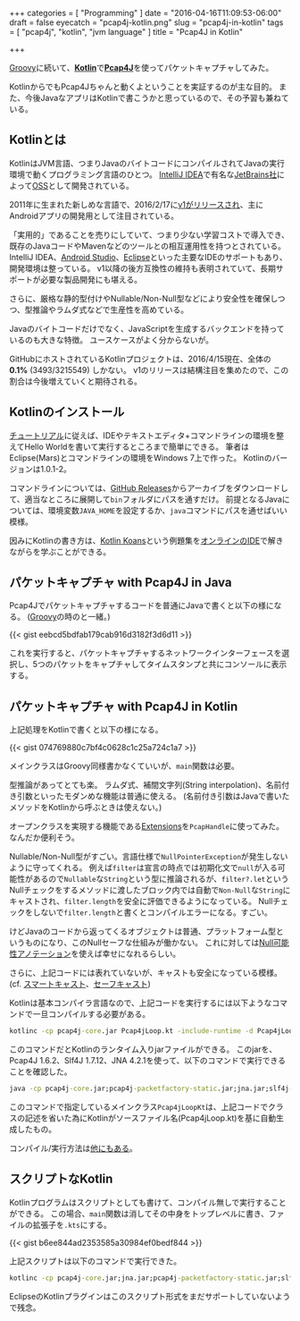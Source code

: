 +++
categories = [ "Programming" ]
date = "2016-04-16T11:09:53-06:00"
draft = false
eyecatch = "pcap4j-kotlin.png"
slug = "pcap4j-in-kotlin"
tags = [ "pcap4j", "kotlin", "jvm language" ]
title = "Pcap4J in Kotlin"

+++

[Groovy](http://tbd.kaitoy.xyz/2016/04/10/pcap4j-in-groovy/)に続いて、[__Kotlin__](https://kotlinlang.org/)で[__Pcap4J__](https://github.com/kaitoy/pcap4j)を使ってパケットキャプチャしてみた。

KotlinからでもPcap4Jちゃんと動くよということを実証するのが主な目的。
また、今後JavaなアプリはKotlinで書こうかと思っているので、その予習も兼ねている。

## Kotlinとは
KotlinはJVM言語、つまりJavaのバイトコードにコンパイルされてJavaの実行環境で動くプログラミング言語のひとつ。
[IntelliJ IDEA](https://www.jetbrains.com/idea/)で有名な[JetBrains社](https://www.jetbrains.com/)によって[OSS](https://github.com/JetBrains/kotlin)として開発されている。

2011年に生まれた新しめな言語で、2016/2/17に[v1がリリースされ](http://blog.jetbrains.com/jp/2016/02/17/578)、主にAndroidアプリの開発用として注目されている。

「実用的」であることを売りにしていて、つまり少ない学習コストで導入でき、既存のJavaコードやMavenなどのツールとの相互運用性を持つとされている。
IntelliJ IDEA、[Android Studio](http://developer.android.com/sdk/index.html)、[Eclipse](https://eclipse.org/)といった主要なIDEのサポートもあり、開発環境は整っている。
v1以降の後方互換性の維持も表明されていて、長期サポートが必要な製品開発にも堪える。

さらに、厳格な静的型付けやNullable/Non-Null型などにより安全性を確保しつつ、型推論やラムダ式などで生産性を高めている。

Javaのバイトコードだけでなく、JavaScriptを生成するバックエンドを持っているのも大きな特徴。
ユースケースがよく分からないが。

GitHubにホストされているKotlinプロジェクトは、2016/4/15現在、全体の __0.1%__ (3493/3215549) しかない。
v1のリリースは結構注目を集めたので、この割合は今後増えていくと期待される。

## Kotlinのインストール
[チュートリアル](https://kotlinlang.org/docs/tutorials/)に従えば、IDEやテキストエディタ+コマンドラインの環境を整えてHello Worldを書いて実行するところまで簡単にできる。
筆者はEclipse(Mars)とコマンドラインの環境をWindows 7上で作った。
Kotlinのバージョンは1.0.1-2。

コマンドラインについては、[GitHub Releases](https://github.com/JetBrains/kotlin/releases/latest)からアーカイブをダウンロードして、適当なところに展開して`bin`フォルダにパスを通すだけ。
前提となるJavaについては、環境変数`JAVA_HOME`を設定するか、`java`コマンドにパスを通せばいい模様。

因みにKotlinの書き方は、[Kotlin Koans](https://kotlinlang.org/docs/tutorials/koans.html)という例題集を[オンラインのIDE](http://try.kotlinlang.org/koans)で解きながらを学ぶことができる。

## パケットキャプチャ with Pcap4J in Java
Pcap4Jでパケットキャプチャするコードを普通にJavaで書くと以下の様になる。
([Groovy](http://tbd.kaitoy.xyz/2016/04/10/pcap4j-in-groovy/)の時のと一緒。)

{{< gist eebcd5bdfab179cab916d3182f3d6d11 >}}

これを実行すると、パケットキャプチャするネットワークインターフェースを選択し、5つのパケットをキャプチャしてタイムスタンプと共にコンソールに表示する。

## パケットキャプチャ with Pcap4J in Kotlin
上記処理をKotlinで書くと以下の様になる。

{{< gist 074769880c7bf4c0628c1c25a724c1a7 >}}

メインクラスはGroovy同様書かなくていいが、`main`関数は必要。

型推論があってとても楽。
ラムダ式、補間文字列(String interpolation)、名前付き引数といったモダンめな機能は普通に使える。
(名前付き引数はJavaで書いたメソッドをKotlinから呼ぶときは使えない。)

オープンクラスを実現する機能である[Extensions](https://kotlinlang.org/docs/reference/extensions.html)を`PcapHandle`に使ってみた。
なんだか便利そう。

Nullable/Non-Null型がすごい。言語仕様で`NullPointerException`が発生しないように守ってくれる。
例えば`filter`は宣言の時点では初期化文で`null`が入る可能性があるので`Nullable`な`String`という型に推論されるが、`filter?.let`というNullチェックをするメソッドに渡したブロック内では自動で`Non-Null`な`String`にキャストされ、`filter.length`を安全に評価できるようになっている。
Nullチェックをしないで`filter.length`と書くとコンパイルエラーになる。すごい。

けどJavaのコードから返ってくるオブジェクトは普通、プラットフォーム型というものになり、このNullセーフな仕組みが働かない。
これに対しては[Null可能性アノテーション](https://kotlinlang.org/docs/reference/java-interop.html#nullability-annotations)を使えば幸せになれるらしい。

さらに、上記コードには表れていないが、キャストも安全になっている模様。(cf. [スマートキャスト](http://kotlinlang.org/docs/reference/typecasts.html#smart-casts)、[セーフキャスト](http://kotlinlang.org/docs/reference/typecasts.html#safe-nullable-cast-operator))

Kotlinは基本コンパイラ言語なので、上記コードを実行するには以下ようなコマンドで一旦コンパイルする必要がある。

```cmd
kotlinc -cp pcap4j-core.jar Pcap4jLoop.kt -include-runtime -d Pcap4jLoop.jar
```

このコマンドだとKotlinのランタイム入りjarファイルができる。
このjarを、Pcap4J 1.6.2、Slf4J 1.7.12、JNA 4.2.1を使って、以下のコマンドで実行できることを確認した。

```cmd
java -cp pcap4j-core.jar;pcap4j-packetfactory-static.jar;jna.jar;slf4j-api.jar;Pcap4jLoop.jar Pcap4jLoopKt tcp
```

このコマンドで指定しているメインクラス`Pcap4jLoopKt`は、上記コードでクラスの記述を省いた為にKotlinがソースファイル名(Pcap4jLoop.kt)を基に自動生成したもの。

コンパイル/実行方法は[他にもある](https://kotlinlang.org/docs/tutorials/command-line.html#creating-and-running-a-first-application)。

## スクリプトなKotlin
Kotlinプログラムはスクリプトとしても書けて、コンパイル無しで実行することができる。
この場合、`main`関数は消してその中身をトップレベルに書き、ファイルの拡張子を`.kts`にする。

{{< gist b6ee844ad2353585a30984ef0bedf844 >}}

上記スクリプトは以下のコマンドで実行できた。

```cmd
kotlinc -cp pcap4j-core.jar;jna.jar;pcap4j-packetfactory-static.jar;slf4j-api.jar -script Pcap4jLoop.kts tcp
```

EclipseのKotlinプラグインはこのスクリプト形式をまだサポートしていないようで残念。
